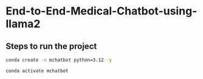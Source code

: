 # End-to-End-Medical-Chatbot-using-llama2

## Steps to run the project

```bash
conda create -n mchatbot python=3.12 -y
```

```bash
conda activate mchatbot
```
